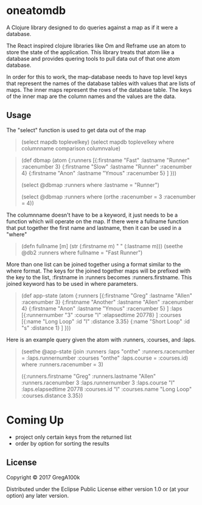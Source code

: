 # oneatomdb

A Clojure library designed to do queries against a map as if it were a database.

The React inspired clojure libraries like Om and Reframe use an atom to store
the state of the application.  This library treats that atom like a database and 
provides quering tools to pull data out of that one atom database.

In order for this to work, the map-database needs to have top level keys
that represent the names of the database tables 
with values that are lists of maps.  The inner maps represent the rows
of the database table.  The keys of the inner map are the column 
names and the values are the data.

## Usage

The "select" function is used to get data out of the map

>(select mapdb toplevelkey)
>(select mapdb toplevelkey where columnname comparison columnvalue)

>(def dbmap (atom
>          {:runners [{:firstname "Fast" :lastname "Runner" :racenumber 3}
>                     {:firstname "Slow" :lastname "Runner" :racenumber 4}
>                     {:firstname "Anon" :lastname "Ymous" :racenumber 5}
>                    ] }))
>
>(select @dbmap :runners where :lastname = "Runner")
>
>(select @dbmap :runners where (orthe :racenumber = 3 :racenumber = 4))

The columnname doesn't have to be a keyword, it just needs to be a function
which will operate on the map.  If there were a fullname function that 
put together the first name and lastname, then it can be used in a "where"

>(defn fullname [m] (str (:firstname m) " " (:lastname m)))
>(seethe @db2 :runners where fullname = "Fast Runner")


More than one list can be joined together using a format similar to the 
where format.  The keys for the joined together maps will be prefixed
with the key to the list, :firstname in :runners becomes :runners.firstname.
This joined keyword has to be used in where parameters.

>(def app-state (atom
>           {:runners [{:firstname "Greg" :lastname "Allen" :racenumber 3}
>                      {:firstname "Another" :lastname "Allen" :racenumber 4}
>                      {:firstname "Anon" :lastname "Ymous" :racenumber 5} ]
>            :laps    [{:runnernumber "3" :course "l" :elapsedtime 20778} ]
>            :courses [{:name "Long Loop" :id "l" :distance 3.35}
>                      {:name "Short Loop" :id "s" :distance 1} ]
>           }))
>

Here is an example query given the atom with :runners, :courses, and :laps.

>(seethe @app-state (join :runners :laps "onthe" :runners.racenumber = :laps.runnernumber :courses "onthe" :laps.course = :courses.id) where :runners.racenumber = 3)
>
>({:runners.firstname "Greg" :runners.lastname "Allen" :runners.racenumber 3
            :laps.runnernumber 3 :laps.course "l" :laps.elapsedtime 20778
            :courses.id "l" :courses.name "Long Loop" :courses.distance 3.35})

Coming Up
=========
- project only certain keys from the returned list
- order by option for sorting the results


## License

Copyright © 2017 GregA100k

Distributed under the Eclipse Public License either version 1.0 or (at
your option) any later version.
